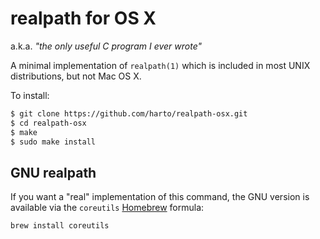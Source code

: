# realpath for OS X

a.k.a. _"the only useful C program I ever wrote"_

A minimal implementation of `realpath(1)` which is included in most UNIX
distributions, but not Mac OS X.

To install:
```sh
$ git clone https://github.com/harto/realpath-osx.git
$ cd realpath-osx
$ make
$ sudo make install
```

## GNU realpath

If you want a "real" implementation of this command, the GNU version is
available via the `coreutils` [Homebrew](http://brew.sh/) formula:
```sh
brew install coreutils
```
